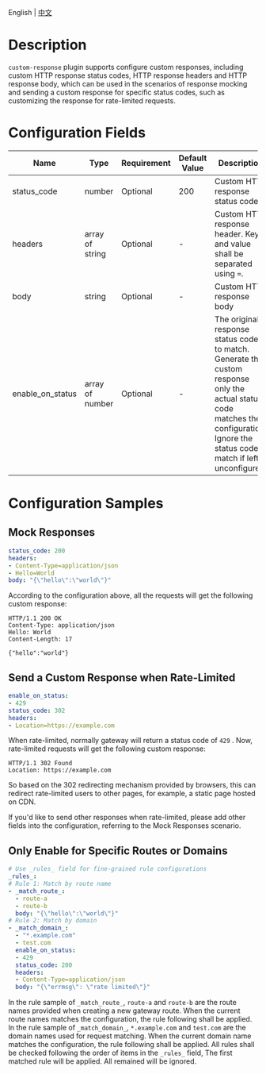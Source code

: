 <p>
   English | <a href="README.md">中文</a>
</p>

# Description
`custom-response` plugin supports configure custom responses, including custom HTTP response status codes, HTTP response headers and HTTP response body, which can be used in the scenarios of response mocking and sending a custom response for specific status codes, such as customizing the response for rate-limited requests.

# Configuration Fields

| Name | Type | Requirement |  Default Value | Description |
| -------- | -------- | -------- | -------- | -------- |
|  status_code    |  number     |  Optional      |   200  |  Custom HTTP response status code   |
|  headers     |  array of string      |  Optional     |   -  |  Custom HTTP response header. Key and value shall be separated using `=`.   |
|  body      |  string    |  Optional     |   -   |  Custom HTTP response body  |
|  enable_on_status   |  array of number    |   Optional     |  -  | The original response status code to match. Generate the custom response only the actual status code matches the configuration. Ignore the status code match if left unconfigured.   |

# Configuration Samples

## Mock Responses

```yaml
status_code: 200
headers:
- Content-Type=application/json
- Hello=World
body: "{\"hello\":\"world\"}"

```

According to the configuration above, all the requests will get the following custom response:

```text
HTTP/1.1 200 OK
Content-Type: application/json
Hello: World
Content-Length: 17

{"hello":"world"}
```

## Send a Custom Response when Rate-Limited

```yaml
enable_on_status: 
- 429
status_code: 302
headers:
- Location=https://example.com
```

When rate-limited, normally gateway will return a status code of `429` . Now, rate-limited requests will get the following custom response:

```text
HTTP/1.1 302 Found
Location: https://example.com
```

So based on the 302 redirecting mechanism provided by browsers, this can redirect rate-limited users to other pages, for example, a static page hosted on CDN.

If you'd like to send other responses when rate-limited, please add other fields into the configuration, referring to the Mock Responses scenario.

## Only Enable for Specific Routes or Domains
```yaml
# Use _rules_ field for fine-grained rule configurations 
_rules_:
# Rule 1: Match by route name
- _match_route_:
  - route-a
  - route-b
  body: "{\"hello\":\"world\"}"
# Rule 2: Match by domain
- _match_domain_:
  - "*.example.com"
  - test.com
  enable_on_status: 
  - 429
  status_code: 200
  headers:
  - Content-Type=application/json
  body: "{\"errmsg\": \"rate limited\"}"
```
In the rule sample of `_match_route_`, `route-a` and `route-b` are the route names provided when creating a new gateway route. When the current route names matches the configuration, the rule following shall be applied.
In the rule sample of `_match_domain_`, `*.example.com` and `test.com` are the domain names used for request matching. When the current domain name matches the configuration, the rule following shall be applied.
All rules shall be checked following the order of items in the `_rules_` field, The first matched rule will be applied. All remained will be ignored.
